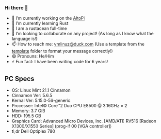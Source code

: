 ### Hi there 👋
- 🔭 I’m currently working on the [AltoPi](https://www.github.com/tired-tux/altopi)
- 🌱 I’m currently learning Rust
- 🦀 I am a rustacean full-time
- 👯 I’m looking to collaborate on any project! (As long as I know what the language is!)
- 📫 How to reach me: vmlinuz@duck.com (Use a template from the [template](template) folder to format your message correctly!)
- 😄 Pronouns: He/Him
- ⚡ Fun fact: I have been writing code for 6 years! 

## PC Specs
- OS: Linux Mint 21.1 Cinnamon
- Cinnamon Ver: 5.6.5
- Kernal Ver: 5.15.0-56-generic
- Processer: Intel© Core™2 Duo CPU     E8500  @ 3.16GHz × 2
- Memory: 3.7 GiB
- HDD: 195.5 GB
- Graphics Card: Advanced Micro Devices, Inc. [AMD/ATI] RV516 [Radeon X1300/X1550 Series] (prog-if 00 [VGA controller])
- tl;dr Dell Optiplex 780
<!--
**tired-tux/tired-tux** is a ✨ _special_ ✨ repository because its `README.md` (this file) appears on your GitHub profile.

Here are some ideas to get you started:

- 🔭 I’m currently working on learning Rust
- 🌱 I’m currently learning Rust
- 👯 I’m looking to collaborate on any project! (As long as I know what the language is!)
- 🤔 I’m looking for help with ...
- 💬 Ask me about
- 📫 How to reach me: vmlinuz@duck.com
- 😄 Pronouns: He/Him
- ⚡ Fun fact: I have been writing code for 6 years! 
-->
